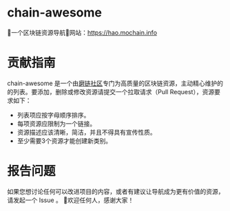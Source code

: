 # chain-awesome

一个区块链资源导航网站：https://hao.mochain.info

# 贡献指南

chain-awesome 是一个由[磨链社区](http://mochain.info)专门为高质量的区块链资源，主动精心维护的的列表。要添加，删除或修改资源请提交一个拉取请求（Pull Request），资源要求如下：

+ 列表项应按字母顺序排序。
+ 每项资源应限制为一个链接。
+ 资源描述应该清晰，简洁，并且不得具有宣传性质。
+ 至少需要3个资源才能创建新类别。


# 报告问题

如果您想讨论任何可以改进项目的内容，或者有建议让导航成为更有价值的资源，请发起一个 Issue 。 欢迎任何人，感谢大家！